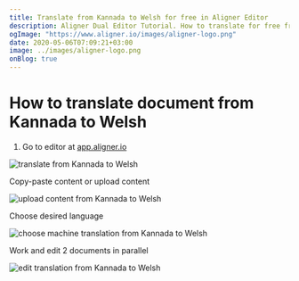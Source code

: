 ```yaml
---
title: Translate from Kannada to Welsh for free in Aligner Editor
description: Aligner Dual Editor Tutorial. How to translate for free from Kannada to Welsh. Aligner is multilingual document management platform. 
ogImage: "https://www.aligner.io/images/aligner-logo.png"
date: 2020-05-06T07:09:21+03:00
image: ../images/aligner-logo.png
onBlog: true
---
```


# How to translate document from Kannada to Welsh

1. Go to editor at [app.aligner.io](https://app.aligner.io "Aligner App web page")

![translate from Kannada to Welsh](../aligner-blank-editor.png "translate from Kannada to Welsh")

Copy-paste content or upload content

![upload content from Kannada to Welsh](../aligner-uploaded-document.png "upload content from Kannada to Welsh")

Choose desired language

![choose machine translation from Kannada to Welsh](../aligner-language-dropdown.png "choose machine translation from Kannada to Welsh")

Work and edit 2 documents in parallel

![edit translation from Kannada to Welsh](../aligner-double-sitded-editor.png "edit translation from Kannada to Welsh")

